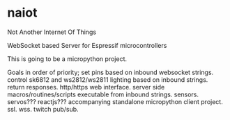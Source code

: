 # naiot
Not Another Internet Of Things

WebSocket based Server for Espressif microcontrollers

This is going to be a micropython project.

Goals in order of priority;
set pins based on inbound websocket strings.
control sk6812 and ws2812/ws2811 lighting based on inbound strings.
return responses.
http/https web interface.
server side macros/routines/scripts executable from inbound strings.
sensors.
servos???
reactjs???
accompanying standalone micropython client project.
ssl.
wss.
twitch pub/sub.
